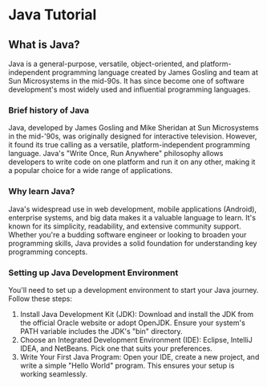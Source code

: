 # Java Tutorial

## What is Java?

Java is a general-purpose, versatile, object-oriented, and platform-independent programming language created by James Gosling and team at Sun Microsystems in the mid-90s. It has since become one of software development's most widely used and influential programming languages.

### Brief history of Java
Java, developed by James Gosling and Mike Sheridan at Sun Microsystems in the mid-'90s, was originally designed for interactive television. However, it found its true calling as a versatile, platform-independent programming language.
Java's "Write Once, Run Anywhere" philosophy allows developers to write code on one platform and run it on any other, making it a popular choice for a wide range of applications.

### Why learn Java?
Java's widespread use in web development, mobile applications (Android), enterprise systems, and big data makes it a valuable language to learn. It's known for its simplicity, readability, and extensive community support.
Whether you're a budding software engineer or looking to broaden your programming skills, Java provides a solid foundation for understanding key programming concepts.

### Setting up Java Development Environment
You'll need to set up a development environment to start your Java journey. Follow these steps:

1.	Install Java Development Kit (JDK): Download and install the JDK from the official Oracle website or adopt OpenJDK. Ensure your system's PATH variable includes the JDK's "bin" directory.
2.	Choose an Integrated Development Environment (IDE): Eclipse, IntelliJ IDEA, and NetBeans. Pick one that suits your preferences.
3.	Write Your First Java Program: Open your IDE, create a new project, and write a simple "Hello World" program. This ensures your setup is working seamlessly.

